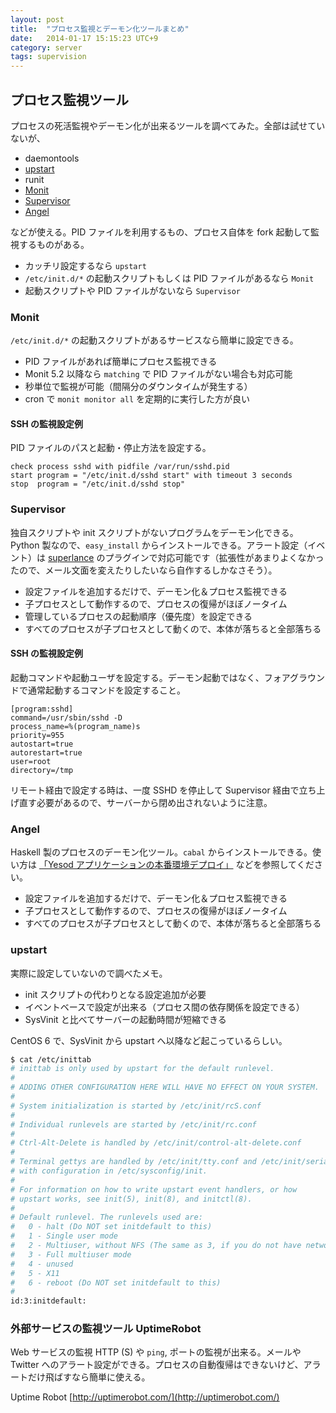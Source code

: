 ```yaml
---
layout: post
title:  "プロセス監視とデーモン化ツールまとめ"
date:   2014-01-17 15:15:23 UTC+9
category: server
tags: supervision
---
```


## プロセス監視ツール

プロセスの死活監視やデーモン化が出来るツールを調べてみた。全部は試せていないが、

- daemontools
- [upstart](http://upstart.ubuntu.com/)
- runit
- [Monit](http://mmonit.com/monit/)
- [Supervisor](http://supervisord.org/)
- [Angel](https://github.com/MichaelXavier/Angel)

などが使える。PID ファイルを利用するもの、プロセス自体を fork 起動して監視するものがある。

- カッチリ設定するなら `upstart`
- `/etc/init.d/*` の起動スクリプトもしくは PID ファイルがあるなら `Monit`
- 起動スクリプトや PID ファイルがないなら `Supervisor`

### Monit

`/etc/init.d/*` の起動スクリプトがあるサービスなら簡単に設定できる。

- PID ファイルがあれば簡単にプロセス監視できる
- Monit 5.2 以降なら `matching` で PID ファイルがない場合も対応可能
- 秒単位で監視が可能（間隔分のダウンタイムが発生する）
- cron で `monit monitor all` を定期的に実行した方が良い

#### SSH の監視設定例

PID ファイルのパスと起動・停止方法を設定する。

```
check process sshd with pidfile /var/run/sshd.pid
start program = "/etc/init.d/sshd start" with timeout 3 seconds
stop  program = "/etc/init.d/sshd stop"
```

### Supervisor

独自スクリプトや init スクリプトがないプログラムをデーモン化できる。Python 製なので、`easy_install` からインストールできる。アラート設定（イベント）は [superlance](http://superlance.readthedocs.org/en/latest/index.html) のプラグインで対応可能です（拡張性があまりよくなかったので、メール文面を変えたりしたいなら自作するしかなさそう）。

- 設定ファイルを追加するだけで、デーモン化＆プロセス監視できる
- 子プロセスとして動作するので、プロセスの復帰がほぼノータイム
- 管理しているプロセスの起動順序（優先度）を設定できる
- すべてのプロセスが子プロセスとして動くので、本体が落ちると全部落ちる

#### SSH の監視設定例

起動コマンドや起動ユーザを設定する。デーモン起動ではなく、フォアグラウンドで通常起動するコマンドを設定すること。

```
[program:sshd]
command=/usr/sbin/sshd -D
process_name=%(program_name)s
priority=955
autostart=true
autorestart=true
user=root
directory=/tmp
```

リモート経由で設定する時は、一度 SSHD を停止して Supervisor 経由で立ち上げ直す必要があるので、サーバーから閉め出されないように注意。

### Angel

Haskell 製のプロセスのデーモン化ツール。`cabal` からインストールできる。使い方は [「Yesod アプリケーションの本番環境デプロイ」](http://yulii.net/entries/10) などを参照してください。

- 設定ファイルを追加するだけで、デーモン化＆プロセス監視できる
- 子プロセスとして動作するので、プロセスの復帰がほぼノータイム
- すべてのプロセスが子プロセスとして動くので、本体が落ちると全部落ちる

### upstart

実際に設定していないので調べたメモ。

- init スクリプトの代わりとなる設定追加が必要
- イベントベースで設定が出来る（プロセス間の依存関係を設定できる）
- SysVinit と比べてサーバーの起動時間が短縮できる

CentOS 6 で、SysVinit から upstart へ以降など起こっているらしい。

```sh
$ cat /etc/inittab
# inittab is only used by upstart for the default runlevel.
#
# ADDING OTHER CONFIGURATION HERE WILL HAVE NO EFFECT ON YOUR SYSTEM.
#
# System initialization is started by /etc/init/rcS.conf
#
# Individual runlevels are started by /etc/init/rc.conf
#
# Ctrl-Alt-Delete is handled by /etc/init/control-alt-delete.conf
#
# Terminal gettys are handled by /etc/init/tty.conf and /etc/init/serial.conf,
# with configuration in /etc/sysconfig/init.
#
# For information on how to write upstart event handlers, or how
# upstart works, see init(5), init(8), and initctl(8).
#
# Default runlevel. The runlevels used are:
#   0 - halt (Do NOT set initdefault to this)
#   1 - Single user mode
#   2 - Multiuser, without NFS (The same as 3, if you do not have networking)
#   3 - Full multiuser mode
#   4 - unused
#   5 - X11
#   6 - reboot (Do NOT set initdefault to this)
#
id:3:initdefault:
```

### 外部サービスの監視ツール UptimeRobot

Web サービスの監視 HTTP (S) や `ping`, ポートの監視が出来る。メールやTwitter へのアラート設定ができる。プロセスの自動復帰はできないけど、アラートだけ飛ばすなら簡単に使える。

Uptime Robot [http://uptimerobot.com/](http://uptimerobot.com/)

